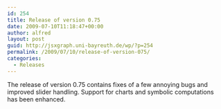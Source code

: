 ```yaml
---
id: 254
title: Release of version 0.75
date: 2009-07-10T11:18:47+00:00
author: alfred
layout: post
guid: http://jsxgraph.uni-bayreuth.de/wp/?p=254
permalink: /2009/07/10/release-of-version-075/
categories:
  - Releases
---
```

The release of version 0.75 contains fixes of a few annoying bugs and improved slider handling. Support for charts and symbolic computations has been enhanced.